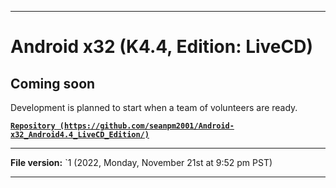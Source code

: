 
***

# Android x32 (K4.4, Edition: LiveCD)

## Coming soon

Development is planned to start when a team of volunteers are ready.

**[`Repository (https://github.com/seanpm2001/Android-x32_Android4.4_LiveCD_Edition/)`](https://github.com/seanpm2001/Android-x64_Android4.4_LiveCD_Edition/)**

***

**File version:** `1 (2022, Monday, November 21st at 9:52 pm PST)

***
